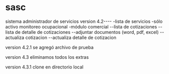 # sasc
sistema administrador de servicios
version 4.2----
-lista de servicios
-sólo activo monitoreo ocupacional
-módulo comercial
--lista de cotizaciones
--lista de detalle de cotizaciones
--adjuntar documentos (word, pdf, excel)
--actualiza cotizacion
--actualiza detalle de cotizacion

version 4.2.1 
se agregó archivo de prueba

version 4.3
eliminamos todos los extras

version 4.3.1
clone en directorio local
